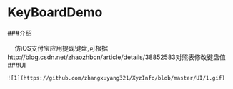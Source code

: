 # KeyBoardDemo

###介绍

     仿iOS支付宝应用提现键盘,可根据http://blog.csdn.net/zhaozhbcn/article/details/38852583对照表修改键盘值
###UI

    ![1](https://github.com/zhangxuyang321/XyzInfo/blob/master/UI/1.gif)
